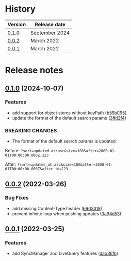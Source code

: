 # History

| Version                  | Release date   |
|--------------------------|----------------|
| [0.1.0](#010-2024-10-07) | September 2024 |
| [0.0.2](#002-2022-03-26) | March 2022     |
| [0.0.1](#001-2022-03-25) | March 2022     |

# Release notes

## [0.1.0](https://github.com/darrachequesne/synceddb/compare/0.0.2...0.1.0) (2024-10-07)


### Features

* add support for object stores without keyPath ([b59b095](https://github.com/darrachequesne/synceddb/commit/b59b095326d7b71a86ce73f961cdac5b32db59d1))
* update the format of the default search params ([3ffd2f4](https://github.com/darrachequesne/synceddb/commit/3ffd2f4c441b7e44d2319e61b506e8dbb1664793))


### BREAKING CHANGES

* The format of the default search params is updated:

Before: `?sort=updated_at:asc&size=100&after=2000-01-01T00:00:00.000Z,123`

After: `?sort=updated_at:asc&size=100&after=2000-01-01T00:00:00.000Z&after_id=123`



## [0.0.2](https://github.com/darrachequesne/synceddb/compare/0.0.1...0.0.2) (2022-03-26)


### Bug Fixes

* add missing Content-Type header ([6903318](https://github.com/darrachequesne/synceddb/commit/69033182d28a7948cf184f15aab999cd3f14020a))
* prevent infinite loop when pushing updates ([0a94d53](https://github.com/darrachequesne/synceddb/commit/0a94d53212a512873518efa52a46978eada75da5))



## [0.0.1](https://github.com/darrachequesne/synceddb/releases/tag/0.0.1) (2022-03-25)


### Features

* add SyncManager and LiveQuery features ([dab36fb](https://github.com/darrachequesne/idb/commit/dab36fb1000bc40d70988d5292f434601fa9fff0))
